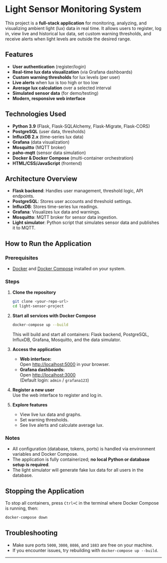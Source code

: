 # Light Sensor Monitoring System

This project is a **full-stack application** for monitoring, analyzing, and visualizing ambient light (lux) data in real time. It allows users to register, log in, view live and historical lux data, set custom warning thresholds, and receive alerts when light levels are outside the desired range.

## Features

- **User authentication** (register/login)
- **Real-time lux data visualization** (via Grafana dashboards)
- **Custom warning thresholds** for lux levels (per user)
- **Live alerts** when lux is too high or too low
- **Average lux calculation** over a selected interval
- **Simulated sensor data** (for demo/testing)
- **Modern, responsive web interface**

## Technologies Used

- **Python 3.9** (Flask, Flask-SQLAlchemy, Flask-Migrate, Flask-CORS)
- **PostgreSQL** (user data, thresholds)
- **InfluxDB 2.x** (time-series lux data)
- **Grafana** (data visualization)
- **Mosquitto** (MQTT broker)
- **paho-mqtt** (sensor data simulation)
- **Docker & Docker Compose** (multi-container orchestration)
- **HTML/CSS/JavaScript** (frontend)

## Architecture Overview

- **Flask backend**: Handles user management, threshold logic, API endpoints.
- **PostgreSQL**: Stores user accounts and threshold settings.
- **InfluxDB**: Stores time-series lux readings.
- **Grafana**: Visualizes lux data and warnings.
- **Mosquitto**: MQTT broker for sensor data ingestion.
- **Light simulator**: Python script that simulates sensor data and publishes it to MQTT.

## How to Run the Application

### Prerequisites

- [Docker](https://www.docker.com/get-started) and [Docker Compose](https://docs.docker.com/compose/) installed on your system.

### Steps

1. **Clone the repository**
    ```sh
    git clone <your-repo-url>
    cd light-sensor-project
    ```

2. **Start all services with Docker Compose**
    ```sh
    docker-compose up --build
    ```
    This will build and start all containers: Flask backend, PostgreSQL, InfluxDB, Grafana, Mosquitto, and the data simulator.

3. **Access the application**
    - **Web interface:**  
      Open [http://localhost:5000](http://localhost:5000) in your browser.
    - **Grafana dashboards:**  
      Open [http://localhost:3000](http://localhost:3000)  
      (Default login: `admin` / `grafana123`)

4. **Register a new user**  
   Use the web interface to register and log in.

5. **Explore features**
    - View live lux data and graphs.
    - Set warning thresholds.
    - See live alerts and calculate average lux.

### Notes

- All configuration (database, tokens, ports) is handled via environment variables and Docker Compose.
- The application is fully containerized; **no local Python or database setup is required**.
- The light simulator will generate fake lux data for all users in the database.

## Stopping the Application

To stop all containers, press `Ctrl+C` in the terminal where Docker Compose is running, then:
```sh
docker-compose down
```

## Troubleshooting

- Make sure ports `5000`, `3000`, `8086`, and `1883` are free on your machine.
- If you encounter issues, try rebuilding with `docker-compose up --build`.

---
